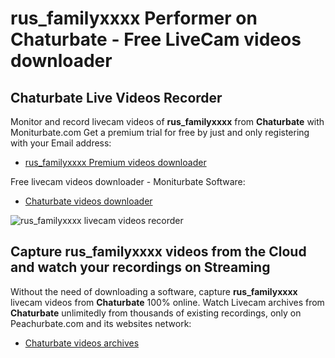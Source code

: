 # rus_familyxxxx Performer on Chaturbate - Free LiveCam videos downloader

## Chaturbate Live Videos Recorder

Monitor and record livecam videos of **rus_familyxxxx** from **Chaturbate** with Moniturbate.com
Get a premium trial for free by just and only registering with your Email address:
* [rus_familyxxxx Premium videos downloader](https://moniturbate.com/request-demo-licence-key.html)

Free livecam videos downloader - Moniturbate Software:
* [Chaturbate videos downloader](https://moniturbate.com/moniturbate-download-software.html)

![rus_familyxxxx livecam videos recorder](https://peachurnet.com/templates/moniturbate-software.png)


## Capture rus_familyxxxx videos from the Cloud and watch your recordings on Streaming

Without the need of downloading a software, capture **rus_familyxxxx** livecam videos from **Chaturbate** 100% online.
Watch Livecam archives from **Chaturbate** unlimitedly from thousands of existing recordings, only on Peachurbate.com and its websites network:
* [Chaturbate videos archives](https://peachurnet.com/)